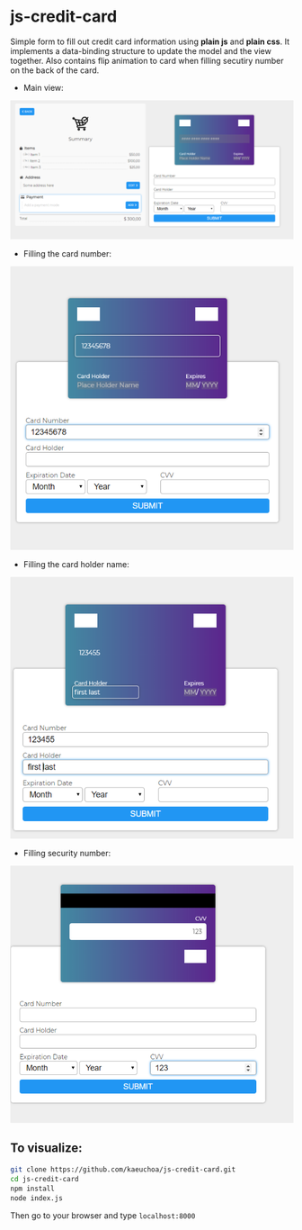 # js-credit-card

Simple form to fill out credit card information using **plain js** and **plain css**.
It implements a data-binding structure to update the model and the view together. 
Also contains flip animation to card when filling secutiry number on the back of the card.


- Main view:

![Main View](https://github.com/kaeuchoa/js-credit-card/blob/master/public/imgs/repo/main_screen.png)

- Filling the card number:

![Card number filling](https://github.com/kaeuchoa/js-credit-card/blob/master/public/imgs/repo/step_1.png)

- Filling the card holder name:

![Card holder filling](https://github.com/kaeuchoa/js-credit-card/blob/master/public/imgs/repo/step_2.png)

- Filling security number:

![Card card holder filling](https://github.com/kaeuchoa/js-credit-card/blob/master/public/imgs/repo/step_3.png)

## To visualize: 
```bash
git clone https://github.com/kaeuchoa/js-credit-card.git 
cd js-credit-card
npm install
node index.js
```

Then go to your browser and type `localhost:8000`
